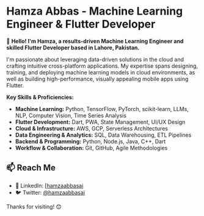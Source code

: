 # Hamza Abbas - Machine Learning Engineer & Flutter Developer

👋 **Hello! I'm Hamza, a results-driven Machine Learning Engineer and skilled Flutter Developer based in Lahore, Pakistan.**

I'm passionate about leveraging data-driven solutions in the cloud and crafting intuitive cross-platform applications. My expertise spans designing, training, and deploying machine learning models in cloud environments, as well as building high-performance, visually appealing mobile apps using Flutter.

**Key Skills & Proficiencies:**

- **Machine Learning:**  Python, TensorFlow, PyTorch, scikit-learn, LLMs, NLP, Computer Vision, Time Series Analysis
- **Flutter Development:**  Dart, PWA, State Management, UI/UX Design
- **Cloud & Infrastructure:** AWS, GCP, Serverless Architectures
- **Data Engineering & Analytics:** SQL, Data Warehousing, ETL Pipelines
- **Backend & Programming:** Python, Node.js, Java, C++, Dart
- **Workflow & Collaboration:** Git, GitHub, Agile Methodologies

## 📫 Reach Me

- 💼 LinkedIn: [[hamzaabbasai](https://www.linkedin.com/in/hamzaabbasai)
- 🐦 Twitter:  [@hamzaabbasai](https://twitter.com/hamzaabbasai)


Thanks for visiting! 😊

